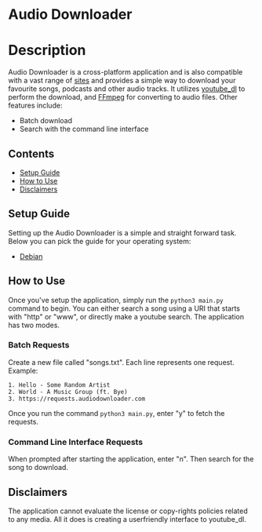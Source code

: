 # Audio Downloader

# Description
Audio Downloader is a cross-platform application and is also compatible with a vast range of [sites](http://online.verypdf.com/app/youtube-downloader/supported-video-sites.php) and provides a simple way to download your favourite songs, podcasts and other audio tracks. It utilizes [youtube_dl](https://github.com/ytdl-org/youtube-dl/tree/2021.12.17) to perform the download, and [FFmpeg](https://ffmpeg.org/) for converting to audio files. Other features include:
- Batch download
- Search with the command line interface

## Contents
- [Setup Guide](#how-to-use)
- [How to Use](#how-to-use)
- [Disclaimers](#disclaimers)

## Setup Guide
Setting up the Audio Downloader is a simple and straight forward task. Below you can pick the guide for your operating system:
- [Debian](./docs/debian)

## How to Use
Once you've setup the application, simply run the `python3 main.py` command to begin. You can either search a song using a URI that starts with "http" or "www", or directly make a youtube search. The application has two modes.

### Batch Requests
Create a new file called "songs.txt". Each line represents one request. Example:
```
1. Hello - Some Random Artist
2. World - A Music Group (ft. Bye)
3. https://requests.audiodownloader.com
```
Once you run the command `python3 main.py`, enter "y" to fetch the requests.

### Command Line Interface Requests
When prompted after starting the application, enter "n". Then search for the song to download.

## Disclaimers
The application cannot evaluate the license or copy-rights policies related to any media. All it does is creating a userfriendly interface to youtube_dl.

